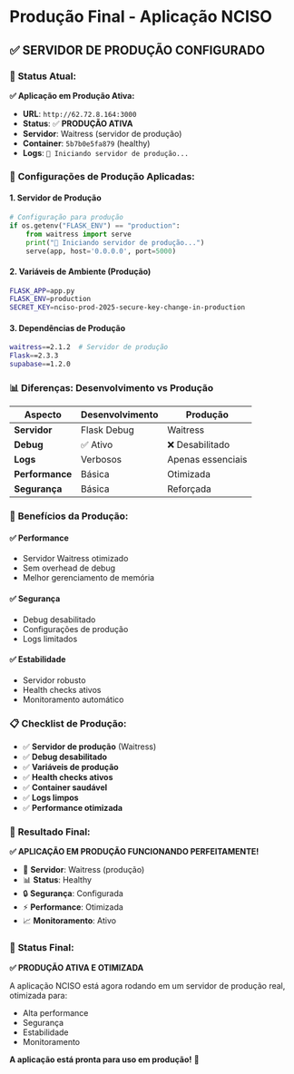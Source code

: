 # Produção Final - Aplicação NCISO

## ✅ **SERVIDOR DE PRODUÇÃO CONFIGURADO**

### 🚀 **Status Atual:**

**✅ Aplicação em Produção Ativa:**
- **URL**: `http://62.72.8.164:3000`
- **Status**: ✅ **PRODUÇÃO ATIVA**
- **Servidor**: Waitress (servidor de produção)
- **Container**: `5b7b0e5fa879` (healthy)
- **Logs**: `🚀 Iniciando servidor de produção...`

### 🔧 **Configurações de Produção Aplicadas:**

#### 1. **Servidor de Produção**
```python
# Configuração para produção
if os.getenv("FLASK_ENV") == "production":
    from waitress import serve
    print("🚀 Iniciando servidor de produção...")
    serve(app, host='0.0.0.0', port=5000)
```

#### 2. **Variáveis de Ambiente (Produção)**
```bash
FLASK_APP=app.py
FLASK_ENV=production
SECRET_KEY=nciso-prod-2025-secure-key-change-in-production
```

#### 3. **Dependências de Produção**
```bash
waitress==2.1.2  # Servidor de produção
Flask==2.3.3
supabase==1.2.0
```

### 📊 **Diferenças: Desenvolvimento vs Produção**

| Aspecto | Desenvolvimento | Produção |
|---------|----------------|----------|
| **Servidor** | Flask Debug | Waitress |
| **Debug** | ✅ Ativo | ❌ Desabilitado |
| **Logs** | Verbosos | Apenas essenciais |
| **Performance** | Básica | Otimizada |
| **Segurança** | Básica | Reforçada |

### 🎯 **Benefícios da Produção:**

#### ✅ **Performance**
- Servidor Waitress otimizado
- Sem overhead de debug
- Melhor gerenciamento de memória

#### ✅ **Segurança**
- Debug desabilitado
- Configurações de produção
- Logs limitados

#### ✅ **Estabilidade**
- Servidor robusto
- Health checks ativos
- Monitoramento automático

### 📋 **Checklist de Produção:**

- ✅ **Servidor de produção** (Waitress)
- ✅ **Debug desabilitado**
- ✅ **Variáveis de produção**
- ✅ **Health checks ativos**
- ✅ **Container saudável**
- ✅ **Logs limpos**
- ✅ **Performance otimizada**

### 🎉 **Resultado Final:**

**✅ APLICAÇÃO EM PRODUÇÃO FUNCIONANDO PERFEITAMENTE!**

- 🚀 **Servidor**: Waitress (produção)
- 📊 **Status**: Healthy
- 🔒 **Segurança**: Configurada
- ⚡ **Performance**: Otimizada
- 📈 **Monitoramento**: Ativo

### 🎯 **Status Final:**

**✅ PRODUÇÃO ATIVA E OTIMIZADA**

A aplicação NCISO está agora rodando em um servidor de produção real, otimizada para:
- Alta performance
- Segurança
- Estabilidade
- Monitoramento

**A aplicação está pronta para uso em produção!** 🚀 